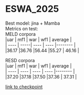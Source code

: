 # ESWA_2025

Best model: jina + Mamba  
Metrics on test:  
MELD corpora  
|uar   | mf1  | war  | wf1  | average |  
| ---- | -----| ---- | ---- |-------- |  
|36.17 |36.76 |56.44 |55.27 |  46.16  |  


RESD corpora  
|uar   | mf1  | war  | wf1  | average |  
| ---- | ---- | ---- | ---- |-------- |  
|37.20 |37.18 |37.50 |37.36 |  37.31  |  
  
[link to checkpoint](https://drive.google.com/file/d/1hiDBKrMIJaUJdKnVZbG4tuv6oqykQAS0/view?usp=drive_link)
